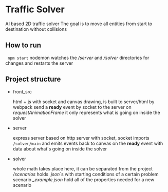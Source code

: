 
# Traffic Solver
AI based 2D traffic solver
The goal is to move all entities from start to destination without collisions

## How to run
 ` npm start`
 nodemon watches the */server* and */solver* directories for changes and restarts the server


## Project structure
- front_src

    html + js with socket and canvas drawing, is built to server/html by webpack
	send a **ready** event by socket to the server on *requestAnimationFrame*
	it only represents what is going on inside the solver
- server

  express server based on http server with socket, socket imports `/solver/main` and emits events back to canvas on the **ready**  event with data about what's going on inside the solver
- solver

    whole math takes place here, it can be separated from the project
    */scenarios* holds *.json*`s with starting conditions of a certain problem scenario
    *_example.json* hold all of the properties needed for a new scenario
